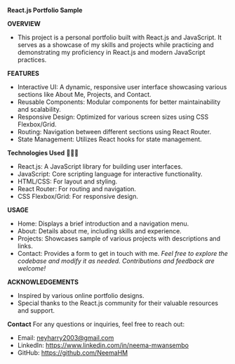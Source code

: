 **React.js Portfolio Sample**

**OVERVIEW**	
- This project is a personal portfolio built with React.js and JavaScript. It serves as a showcase of my skills and projects while practicing and demonstrating my proficiency in React.js and modern JavaScript practices.

**FEATURES**
- Interactive UI: A dynamic, responsive user interface showcasing various sections like About Me, Projects, and Contact.
- Reusable Components: Modular components for better maintainability and scalability.
- Responsive Design: Optimized for various screen sizes using CSS Flexbox/Grid.
- Routing: Navigation between different sections using React Router.
- State Management: Utilizes React hooks for state management.
  
**Technologies Used** 👩🏿‍💻
- React.js: A JavaScript library for building user interfaces.
- JavaScript: Core scripting language for interactive functionality.
- HTML/CSS: For layout and styling.
- React Router: For routing and navigation.
- CSS Flexbox/Grid: For responsive design.

**USAGE**
- Home: Displays a brief introduction and a navigation menu.
- About: Details about me, including skills and experience.
- Projects: Showcases sample of various projects with descriptions and links.
- Contact: Provides a form to get in touch with me.
_Feel free to explore the codebase and modify it as needed. Contributions and feedback are welcome!_

**ACKNOWLEDGEMENTS**
- Inspired by various online portfolio designs.
- Special thanks to the React.js community for their valuable resources and support.
  
**Contact**
For any questions or inquiries, feel free to reach out:
- Email: neyharry2003@gmail.com
- LinkedIn: https://www.linkedin.com/in/neema-mwansembo
- GitHub: https://github.com/NeemaHM

